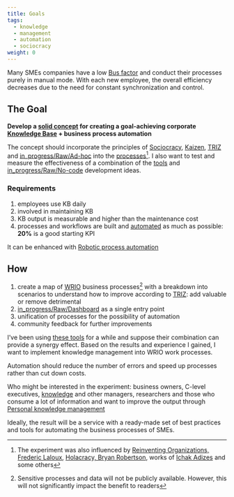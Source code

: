 ```yaml
---
title: Goals
tags:
  - knowledge
  - management
  - automation
  - sociocracy
weight: 0
---
```


Many SMEs companies have a low [Bus factor](https://en.wikipedia.org/wiki/Bus_factor) and conduct their processes purely in manual mode.
With each new employee, the overall efficiency decreases due to the need for constant synchronization and control.

## The Goal

**Develop a [solid concept](Knowledge%20Forging%20Methodology.md) for creating a goal-achieving corporate [Knowledge Base](Knowledge%20Base.md) + business process automation**

The concept should incorporate the principles of [Sociocracy](in_progress\Raw\Sociocracy.%20Dynamic%20gavernance.md), [Kaizen](https://en.wikipedia.org/wiki/Kaizen), [TRIZ](https://en.wikipedia.org/wiki/TRIZ) and [in_progress/Raw/Ad-hoc](in_progress\Raw\Ad-hoc.md) into the [processes](in_progress\MoCB.%20Processes.md)[^202207301546-1]. 
I also want to test and measure the effectiveness of a combination of the [tools](https://dg.wr.io/) and [in_progress/Raw/No-code](in_progress\Raw\No-code.md) development ideas.

[^202207301546-1]: The experiment was also influenced by [Reinventing Organizations, Frederic Laloux](https://www.reinventingorganizations.com/), [Holacracy, Bryan Robertson](https://holacracy.org), works of [Ichak Adizes](https://en.wikipedia.org/wiki/Ichak_Adizes) and some others

### Requirements

1. employees use KB daily
1. involved in maintaining KB
1. KB output is measurable and higher than the maintenance cost
1. processes and workflows are built and [automated](in_progress\Raw\Automation.md) as much as possible: **20%** is a good starting KPI

It can be enhanced with [Robotic process automation](https://en.wikipedia.org/wiki/Robotic_process_automation)

## How

1. create a map of [WRIO](https://wr.io/) business processes[^202207302249-1] with a breakdown into scenarios to understand how to improve according to [TRIZ](https://en.wikipedia.org/wiki/TRIZ): add valuable or remove detrimental
1. [in_progress/Raw/Dashboard](in_progress\Raw\Dashboard.md) as a single entry point
1. unification of processes for the possibility of automation
1. community feedback for further improvements

[^202207302249-1]: Sensitive processes and data will not be publicly available. However, this will not significantly impact the benefit to readers

I’ve been using [these tools](https://dg.wr.io/) for a while and suppose their combination can provide a synergy effect. Based on the results and experience I gained, I want to implement knowledge management into WRIO work processes.

Automation should reduce the number of errors and speed up processes rather than cut down costs.

Who might be interested in the experiment: business owners, C-level executives, [knowledge](in_progress\Raw\Role.%20Knowledge%20manager.md) and other managers, researchers and those who consume a lot of information and want to improve the output through [Personal knowledge management](https://en.wikipedia.org/wiki/Personal_knowledge_management)

Ideally, the result will be a service with a ready-made set of best practices and tools for automating the business processes of SMEs.
